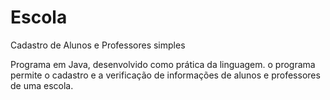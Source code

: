 # Escola
Cadastro de Alunos e Professores simples

Programa em Java, desenvolvido como prática da linguagem. o programa permite o cadastro e a verificação de informações de alunos e professores de uma escola. 
